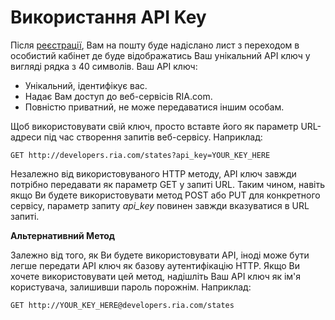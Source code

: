 # Використання API Key


Після [реєстрації](/signup), Вам на пошту буде надіслано лист з переходом в особистий кабінет де буде відображатись Ваш унікальний API ключ у вигляді рядка з 40 символів. Ваш API ключ:

*   Унікальний, ідентифікує вас.
*   Надає Вам доступ до веб-сервісів RIA.com.
*   Повністю приватний, не може передаватися іншим особам.

Щоб використовувати свій ключ, просто вставте його як параметр URL-адреси під час створення запитів веб-сервісу. Наприклад:

`GET http://developers.ria.com/states?api_key=YOUR_KEY_HERE`

Незалежно від використовуваного HTTP методу, API ключ завжди потрібно передавати як параметр GET у запиті URL. Таким чином, навіть якщо Ви будете використовувати метод POST або PUT для конкретного сервісу, параметр запиту _api_key_ повинен завжди вказуватися в URL запиті.

**Альтернативний Метод**

Залежно від того, як Ви будете використовувати API, іноді може бути легше передати API ключ як базову аутентифікацію HTTP. Якщо Ви хочете використовувати цей метод, надішліть Ваш API ключ як ім'я користувача, залишивши пароль порожнім. Наприклад:

`GET http://YOUR_KEY_HERE@developers.ria.com/states`
